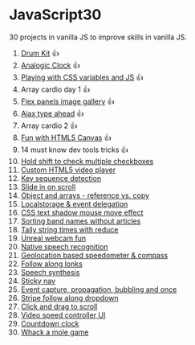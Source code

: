 # JavaScript30

30 projects in vanilla JS to improve skills in vanilla JS.

01. [Drum Kit](https://mickceb.github.io/javascript30/1-drum-kit/) 👍
02. [Analogic Clock](https://mickceb.github.io/javascript30/2-analogic-clock) 👍
03. [Playing with CSS variables and JS](https://mickceb.github.io/javascript30/3-css-variables) 👍
04. Array cardio day 1 👍
05. [Flex panels image gallery](https://mickceb.github.io/javascript30/5-image-gallery) 👍
06. [Ajax type ahead](https://mickceb.github.io/javascript30/6-ajax-type-ahead) 👍
07. Array cardio 2 👍
08. [Fun with HTML5 Canvas](https://mickceb.github.io/javascript30/8-html5-canvas) 👍
09. 14 must know dev tools tricks 👍
10. [Hold shift to check multiple checkboxes](https://mickceb.github.io/javascript30/10-checkboxes-challenge)
11. [Custom HTML5 video player]()
12. [Key sequence detection]()
13. [Slide in on scroll]()
14. [Object and arrays - reference vs. copy]()
15. [Localstorage & event delegation]()
16. [CSS text shadow mouse move effect]()
17. [Sorting band names without articles]()
18. [Tally string times with reduce]()
19. [Unreal webcam fun]()
20. [Native speech recognition]()
21. [Geolocation based speedometer & compass]()
22. [Follow along lonks]()
23. [Speech synthesis]()
24. [Sticky nav]()
25. [Event capture, propagation, bubbling and once]()
26. [Stripe follow along dropdown]()
27. [Click and drag to scroll]()
28. [Video speed controller UI]()
29. [Countdown clock]()
30. [Whack a mole game]()
